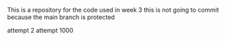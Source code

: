 This is a repository for the code used in week 3
this is not going to commit because the main branch is protected

attempt 2
attempt 1000 